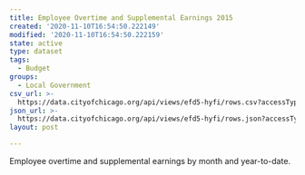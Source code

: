```yaml
---
title: Employee Overtime and Supplemental Earnings 2015
created: '2020-11-10T16:54:50.222149'
modified: '2020-11-10T16:54:50.222159'
state: active
type: dataset
tags:
  - Budget
groups:
  - Local Government
csv_url: >-
  https://data.cityofchicago.org/api/views/efd5-hyfi/rows.csv?accessType=DOWNLOAD
json_url: >-
  https://data.cityofchicago.org/api/views/efd5-hyfi/rows.json?accessType=DOWNLOAD
layout: post

---
```

Employee overtime and supplemental earnings by month and year-to-date.
